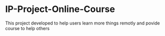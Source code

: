 # IP-Project-Online-Course
This project developed to help users learn more things remotly and povide course to help others
